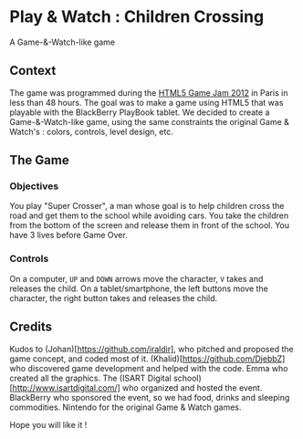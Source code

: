 Play & Watch : Children Crossing
================================

A Game-&-Watch-like game

Context
-------

The game was programmed during the [HTML5 Game Jam 2012](http://pierreloicdoulcet.fr/HTML5GJ/) in Paris in less than
48 hours. The goal was to make a game using HTML5 that was playable with the BlackBerry PlayBook tablet. We decided to
create a Game-&-Watch-like game, using the same constraints the original Game & Watch's : colors, controls, level design,
etc.

The Game
--------

### Objectives

You play "Super Crosser", a man whose goal is to help children cross the road and get them to the school while avoiding
cars. You take the children from the bottom of the screen and release them in front of the school.
You have 3 lives before Game Over.

### Controls

On a computer, `UP` and `DOWN` arrows move the character, `V` takes and releases the child.
On a tablet/smartphone, the left buttons move the character, the right button takes and releases the child.

Credits
-------

Kudos to (Johan)[https://github.com/iraldir], who pitched and proposed the game concept, and coded most of it.
(Khalid)[https://github.com/DjebbZ] who discovered game development and helped with the code.
Emma who created all the graphics.
The (ISART Digital school)[http://www.isartdigital.com/] who organized and hosted the event.
BlackBerry who sponsored the event, so we had food, drinks and sleeping commodities.
Nintendo for the original Game & Watch games.

Hope you will like it !
